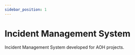 ```yaml
---
sidebar_position: 1
---
```


# Incident Management System

Incident Management System developed for AOH projects.  
